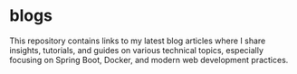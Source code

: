 # blogs
This repository contains links to my latest blog articles where I share insights, tutorials, and guides on various technical topics, especially focusing on Spring Boot, Docker, and modern web development practices.
